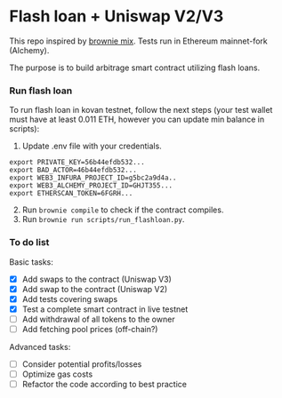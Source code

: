 # Flash loan + Uniswap V2/V3
This repo inspired by [brownie mix](https://github.com/brownie-mix/aave-flashloan-mix). Tests run in Ethereum mainnet-fork (Alchemy).

The purpose is to build arbitrage smart contract utilizing flash loans.

### Run flash loan
To run flash loan in kovan testnet, follow the next steps (your test wallet must have at least 0.011 ETH, however you can update min balance in scripts):
1. Update .env file with your credentials.
```
export PRIVATE_KEY=56b44efdb532...
export BAD_ACTOR=46b44efdb532...
export WEB3_INFURA_PROJECT_ID=g5bc2a9d4a..
export WEB3_ALCHEMY_PROJECT_ID=GHJT355...
export ETHERSCAN_TOKEN=6FGRH...
```
2. Run `brownie compile` to check if the contract compiles.
3. Run `brownie run scripts/run_flashloan.py`.

### To do list
Basic tasks:
- [x] Add swaps to the contract (Uniswap V3)
- [x] Add swap to the contract (Uniswap V2)
- [x] Add tests covering swaps
- [x] Test a complete smart contract in live testnet
- [ ] Add withdrawal of all tokens to the owner
- [ ] Add fetching pool prices (off-chain?)

Advanced tasks:
- [ ] Consider potential profits/losses
- [ ] Optimize gas costs
- [ ] Refactor the code according to best practice
